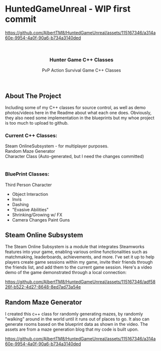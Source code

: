 # HuntedGameUnreal - WIP first commit
<!-- Improved compatibility of back to top link: See: https://github.com/othneildrew/Best-README-Template/pull/73 -->
<a name="readme-top"></a>


https://github.com/AlbertTM8/HuntedGameUnreal/assets/115167346/a314a60e-9954-4a0f-90a6-b734a3140ded
<!-- PROJECT SHIELDS -->
<!--
*** I'm using markdown "reference style" links for readability.
*** Reference links are enclosed in brackets [ ] instead of parentheses ( ).
*** See the bottom of this document for the declaration of the reference variables
*** for contributors-url, forks-url, etc. This is an optional, concise syntax you may use.
*** https://www.markdownguide.org/basic-syntax/#reference-style-links
-->

<!-- PROJECT LOGO -->
<br />
<div align="center">
  <h3 align="center">Hunter Game C++ Classes</h3>

  <p align="center">
    PvP Action Survival Game C++ Classes
    <br />
    <br />
    <br />
  </p>
</div>





<!-- ABOUT THE PROJECT -->
## About The Project

Including some of my C++ classes for source control, as well as demo photos/videos here in the Readme about what each one does. Obviously, they also need some implementation in the blueprints but my whoe project is too much to upload to github.

### Current C++ Classes:   <br />
Steam OnlineSubsystem - for multiplayer purposes.   <br />
Random Maze Generator   <br />
Character Class (Auto-generated, but I need the changes committed)   <br />
<br />
### BluePrint Classes:   <br />
Third Person Character   <br />
  * Object Interaction
  * Invis
  * Dashing
  * "Evasive Abilities"
  * Shrinking/Growing w/ FX
  * Camera Changes
Paint Guns    <br />



<!-- GETTING STARTED -->
## Steam Online Subsystem
The Steam Online Subsystem is a module that integrates Steamworks features into your game, enabling various online functionalities such as matchmaking, leaderboards, achievements, and more. I've set it up to help players create game sessions within my game, invite their friends through the friends list, and add them to the current game session. Here's a video demo of the game demonstrated through a local connection:



https://github.com/AlbertTM8/HuntedGameUnreal/assets/115167346/adf5826f-b522-4d27-8648-8ed7ad73a54e


## Random Maze Generator

I created this c++ class for randomly generating mazes, by randomly "walking" around in the world until it runs out of places to go. It also can generate rooms based on the blueprint data as shown in the video. The assets are from a maze generation blog that my code is built upon. 


https://github.com/AlbertTM8/HuntedGameUnreal/assets/115167346/a314a60e-9954-4a0f-90a6-b734a3140ded

